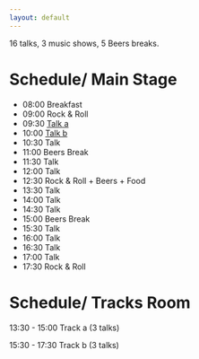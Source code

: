 ```yaml
---
layout: default
---
```

16 talks, 3 music shows, 5 Beers breaks. 

# Schedule/ Main Stage
- 08:00 Breakfast
- 09:00 Rock & Roll
- 09:30 <a href="{{ '/talks#talk-a' | prepend: site.baseurl }}" class="c4wd-xxxx">Talk a</a>
- 10:00 <a href="{{ '/talks#talk-b' | prepend: site.baseurl }}" class="c4wd-xxxx">Talk b</a>
- 10:30 Talk 
- 11:00 Beers Break
- 11:30 Talk 
- 12:00 Talk 
- 12:30 Rock & Roll + Beers + Food
- 13:30 Talk 
- 14:00 Talk 
- 14:30 Talk 
- 15:00 Beers Break
- 15:30 Talk 
- 16:00 Talk 
- 16:30 Talk 
- 17:00 Talk 
- 17:30 Rock & Roll

# Schedule/ Tracks Room

13:30 - 15:00 Track a (3 talks)

15:30 - 17:30  Track b (3 talks)

